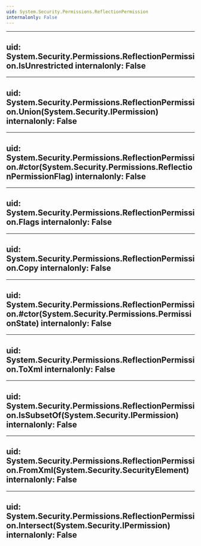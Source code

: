 ```yaml
---
uid: System.Security.Permissions.ReflectionPermission
internalonly: False
---
```


---
uid: System.Security.Permissions.ReflectionPermission.IsUnrestricted
internalonly: False
---

---
uid: System.Security.Permissions.ReflectionPermission.Union(System.Security.IPermission)
internalonly: False
---

---
uid: System.Security.Permissions.ReflectionPermission.#ctor(System.Security.Permissions.ReflectionPermissionFlag)
internalonly: False
---

---
uid: System.Security.Permissions.ReflectionPermission.Flags
internalonly: False
---

---
uid: System.Security.Permissions.ReflectionPermission.Copy
internalonly: False
---

---
uid: System.Security.Permissions.ReflectionPermission.#ctor(System.Security.Permissions.PermissionState)
internalonly: False
---

---
uid: System.Security.Permissions.ReflectionPermission.ToXml
internalonly: False
---

---
uid: System.Security.Permissions.ReflectionPermission.IsSubsetOf(System.Security.IPermission)
internalonly: False
---

---
uid: System.Security.Permissions.ReflectionPermission.FromXml(System.Security.SecurityElement)
internalonly: False
---

---
uid: System.Security.Permissions.ReflectionPermission.Intersect(System.Security.IPermission)
internalonly: False
---
